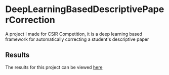 # DeepLearningBasedDescriptivePaperCorrection
A project I made for CSIR Competition, it is a deep learning based framework for automatically correcting a student's descriptive paper

## Results
The results for this project can be viewed [here](https://drive.google.com/drive/folders/1X8ZwkoG5yFsPZjDISso-LQ_12lcSBgza?usp=sharing)
